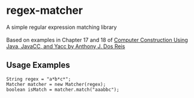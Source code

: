 # regex-matcher
A simple regular expression matching library<br>
<br>
Based on examples in Chapter 17 and 18 of 
<a href="https://www.amazon.com/Compiler-Construction-Using-Java-JavaCC/dp/0470949597">
Computer Construction Using Java, JavaCC, and Yacc by Anthony J. Dos Reis
</a>
## Usage Examples
```
String regex = "a*b*c*";
Matcher matcher = new Matcher(regex);
boolean isMatch = matcher.match("aaabbc");
```
